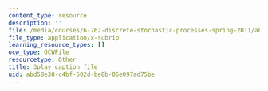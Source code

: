 ```yaml
---
content_type: resource
description: ''
file: /media/courses/6-262-discrete-stochastic-processes-spring-2011/abd58e38c4bf502dbe8b06e097ad75be_k2PjTm1JyuI.vtt
file_type: application/x-subrip
learning_resource_types: []
ocw_type: OCWFile
resourcetype: Other
title: 3play caption file
uid: abd58e38-c4bf-502d-be8b-06e097ad75be
---
```


